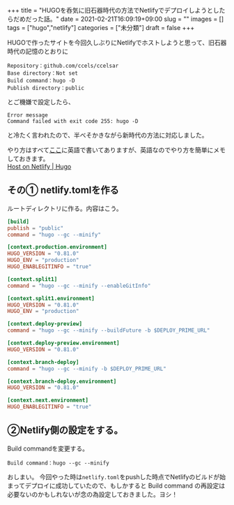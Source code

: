 +++
title = "HUGOを呑気に旧石器時代の方法でNetlifyでデプロイしようとしたらだめだった話。"
date = 2021-02-21T16:09:19+09:00
slug = ""
images = []
tags = ["hugo","netlify"]
categories = ["未分類"]
draft = false
+++
<!--more-->
HUGOで作ったサイトを今回久しぶりにNetlifyでホストしようと思って、旧石器時代の記憶のとおりに

```
Repository：github.com/ccels/ccelsar  
Base directory：Not set  
Build command：hugo -D  
Publish directory：public  
```

とご機嫌で設定したら、  

```
Error message
Command failed with exit code 255: hugo -D
```

と冷たく言われたので、半べそかきながら新時代の方法に対応しました。
<!--more-->

やり方はすべて[ここ](https://gohugo.io/hosting-and-deployment/hosting-on-netlify/)に英語で書いてありますが、英語なのでやり方を簡単にメモしておきます。  
[Host on Netlify | Hugo](https://gohugo.io/hosting-and-deployment/hosting-on-netlify/)

## その① netlify.tomlを作る
ルートディレクトリに作る。内容はこう。

```netlify.toml
[build]
publish = "public"
command = "hugo --gc --minify"

[context.production.environment]
HUGO_VERSION = "0.81.0"
HUGO_ENV = "production"
HUGO_ENABLEGITINFO = "true"

[context.split1]
command = "hugo --gc --minify --enableGitInfo"

[context.split1.environment]
HUGO_VERSION = "0.81.0"
HUGO_ENV = "production"

[context.deploy-preview]
command = "hugo --gc --minify --buildFuture -b $DEPLOY_PRIME_URL"

[context.deploy-preview.environment]
HUGO_VERSION = "0.81.0"

[context.branch-deploy]
command = "hugo --gc --minify -b $DEPLOY_PRIME_URL"

[context.branch-deploy.environment]
HUGO_VERSION = "0.81.0"

[context.next.environment]
HUGO_ENABLEGITINFO = "true"

```

## ②Netlify側の設定をする。
Build commandを変更する。

```
Build command：hugo --gc --minify 
```

おしまい。
今回やった時は`netlify.toml`をpushした時点でNetlifyのビルドが始まってデプロイに成功していたので、もしかすると Build command の再設定は必要ないのかもしれないが念の為設定しておきました。ヨシ！